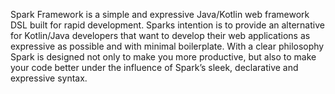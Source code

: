 Spark Framework is a simple and expressive Java/Kotlin web framework DSL built for rapid development. 
Sparks intention is to provide an alternative for Kotlin/Java developers that want to develop their 
web applications as expressive as possible and with minimal boilerplate. With a clear philosophy Spark 
is designed not only to make you more productive, but also to make your code better under the influence 
of Spark’s sleek, declarative and expressive syntax.